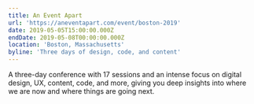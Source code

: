```yaml
---
title: An Event Apart
url: 'https://aneventapart.com/event/boston-2019'
date: 2019-05-05T15:00:00.000Z
endDate: 2019-05-08T00:00:00.000Z
location: 'Boston, Massachusetts'
byline: 'Three days of design, code, and content'
---
```


A three-day conference with 17 sessions and an intense focus on digital design, UX, content, code, and more, giving you deep insights into where we are now and where things are going next.
